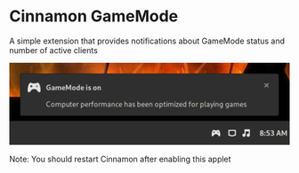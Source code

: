 
  <h1>Cinnamon GameMode</h1>
  A simple extension that provides notifications about GameMode status and number of active clients


![Screenshot](screenshot.png)

Note: You should restart Cinnamon after enabling this applet
